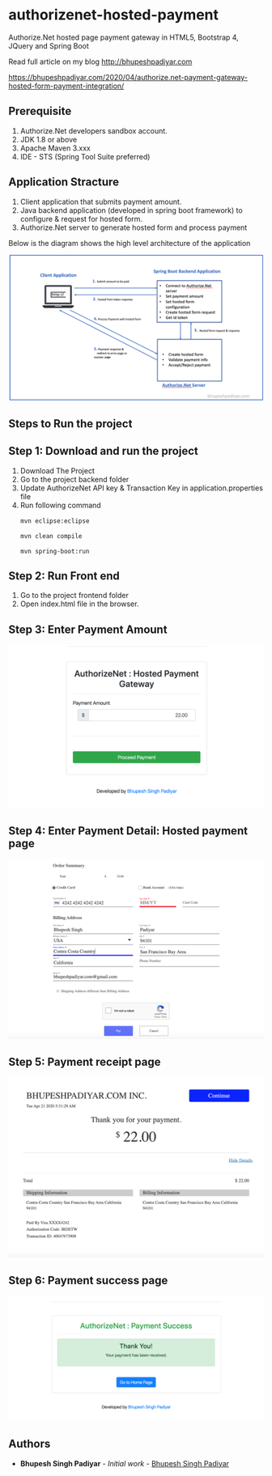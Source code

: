# authorizenet-hosted-payment
Authorize.Net hosted page payment gateway in HTML5, Bootstrap 4, JQuery and Spring Boot

Read full article on my blog http://bhupeshpadiyar.com

https://bhupeshpadiyar.com/2020/04/authorize.net-payment-gateway-hosted-form-payment-integration/

## Prerequisite
1. Authorize.Net developers sandbox account.
2. JDK 1.8 or above
3. Apache Maven 3.xxx
4. IDE - STS (Spring Tool Suite preferred)


## Application Stracture
1. Client application that submits payment amount.
2. Java backend application (developed in spring boot framework) to configure & request for hosted form.
3. Authorize.Net server to generate hosted form and process payment


Below is the diagram shows the high level architecture of the application

![alt text](https://raw.githubusercontent.com/bhupeshpadiyar/authorizenet-hosted-payment/master/images/application_overview.png)

## Steps to Run the project 

 
 ## Step 1: Download and run the project

1. Download The Project
2. Go to the project backend folder
2. Update AuthorizeNet API key & Transaction Key in application.properties file
4. Run following command
      ```
      mvn eclipse:eclipse
      ```
      ```
      mvn clean compile
      ```
      ```
      mvn spring-boot:run
      ```
      
## Step 2: Run Front end

1. Go to the project frontend folder
2. Open index.html file in the browser.

## Step 3: Enter Payment Amount
![alt text](https://raw.githubusercontent.com/bhupeshpadiyar/authorizenet-hosted-payment/master/images/payment_amount_page.png)


## Step 4: Enter Payment Detail: Hosted payment page
![alt text](https://raw.githubusercontent.com/bhupeshpadiyar/authorizenet-hosted-payment/master/images/hosted_payment_page.png)

## Step 5: Payment receipt page
![alt text](https://raw.githubusercontent.com/bhupeshpadiyar/authorizenet-hosted-payment/master/images/payment_confirm_receipt_page.png)

## Step 6: Payment success page
![alt text](https://raw.githubusercontent.com/bhupeshpadiyar/authorizenet-hosted-payment/master/images/payment_success_page.png)

## Authors

* **Bhupesh Singh Padiyar** - *Initial work* - [Bhupesh Singh Padiyar](https://github.com/bhupeshpadiyar)

